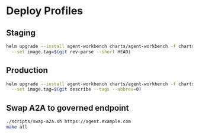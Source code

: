 # Deploy Profiles

## Staging
```bash
helm upgrade --install agent-workbench charts/agent-workbench -f charts/agent-workbench/values.yaml \
  --set image.tag=$(git rev-parse --short HEAD)
```

## Production
```bash
helm upgrade --install agent-workbench charts/agent-workbench -f charts/agent-workbench/values-prod.yaml \
  --set image.tag=$(git describe --tags --abbrev=0)
```

## Swap A2A to governed endpoint
```bash
./scripts/swap-a2a.sh https://agent.example.com
make all
```